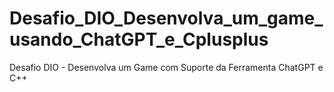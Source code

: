 # Desafio_DIO_Desenvolva_um_game_usando_ChatGPT_e_Cplusplus
Desafio DIO - Desenvolva um Game com Suporte da Ferramenta ChatGPT e C++

